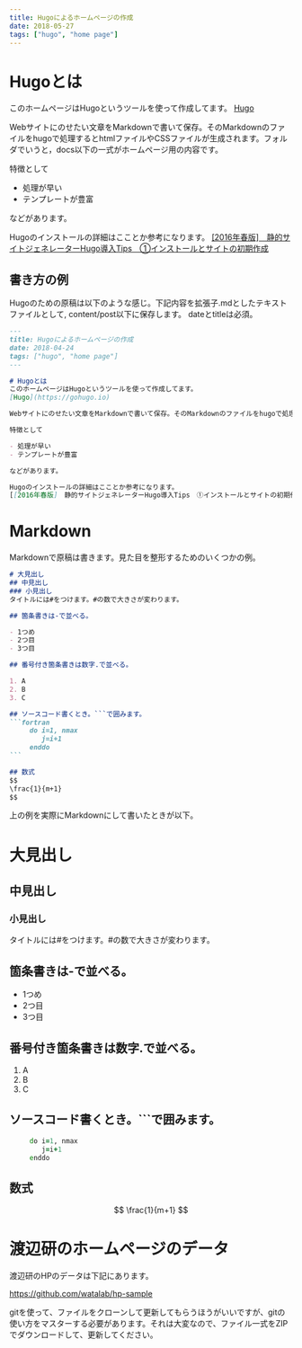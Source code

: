 ```yaml
---
title: Hugoによるホームページの作成
date: 2018-05-27
tags: ["hugo", "home page"]
---
```


# Hugoとは
このホームページはHugoというツールを使って作成してます。
[Hugo](https://gohugo.io)

Webサイトにのせたい文章をMarkdownで書いて保存。そのMarkdownのファイルをhugoで処理するとhtmlファイルやCSSファイルが生成されます。フォルダでいうと，docs以下の一式がホームページ用の内容です。

特徴として

- 処理が早い
- テンプレートが豊富

などがあります。

Hugoのインストールの詳細はこことか参考になります。
[[2016年春版]　静的サイトジェネレーターHugo導入Tips　①インストールとサイトの初期作成](https://qiita.com/Nimimal/items/ea860ebfb1214aacaf43)

## 書き方の例
Hugoのための原稿は以下のような感じ。下記内容を拡張子.mdとしたテキストファイルとして, content/post以下に保存します。
dateとtitleは必須。

```markdown
---
title: Hugoによるホームページの作成
date: 2018-04-24
tags: ["hugo", "home page"]
---

# Hugoとは
このホームページはHugoというツールを使って作成してます。
[Hugo](https://gohugo.io)

Webサイトにのせたい文章をMarkdownで書いて保存。そのMarkdownのファイルをhugoで処理するとhtmlファイルやCSSファイルが生成されます。

特徴として

- 処理が早い
- テンプレートが豊富

などがあります。

Hugoのインストールの詳細はこことか参考になります。
[[2016年春版]　静的サイトジェネレーターHugo導入Tips　①インストールとサイトの初期作成](https://qiita.com/Nimimal/items/ea860ebfb1214aacaf43)

```

# Markdown
Markdownで原稿は書きます。見た目を整形するためのいくつかの例。

```markdown
# 大見出し
## 中見出し
### 小見出し
タイトルには#をつけます。#の数で大きさが変わります。

## 箇条書きは-で並べる。

- 1つめ
- 2つ目
- 3つ目

## 番号付き箇条書きは数字.で並べる。

1. A
2. B
3. C

## ソースコード書くとき。```で囲みます。
```fortran
     do i=1, nmax
        j=i+1
     enddo
```　

## 数式
$$
\frac{1}{m+1}
$$
```

上の例を実際にMarkdownにして書いたときが以下。
# 大見出し
## 中見出し
### 小見出し
タイトルには#をつけます。#の数で大きさが変わります。

## 箇条書きは-で並べる。

- 1つめ
- 2つ目
- 3つ目

## 番号付き箇条書きは数字.で並べる。

1. A
2. B
3. C

## ソースコード書くとき。```で囲みます。
```fortran
     do i=1, nmax
        j=i+1
     enddo
```

## 数式
$$
\frac{1}{m+1}
$$



# 渡辺研のホームページのデータ
渡辺研のHPのデータは下記にあります。

https://github.com/watalab/hp-sample

gitを使って、ファイルをクローンして更新してもらうほうがいいですが、gitの使い方をマスターする必要があります。それは大変なので、ファイル一式をZIPでダウンロードして、更新してください。